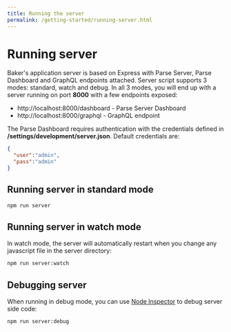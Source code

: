 ```yaml
---
title: Running the server
permalink: /getting-started/running-server.html
---
```

# Running server

Baker's application server is based on Express with Parse Server, Parse Dashboard and GraphQL endpoints attached. Server script supports 3 modes: standard, watch and debug. In all 3 modes, you will end up with a server running on port **8000** with a few endpoints exposed:

- http://localhost:8000/dashboard - Parse Server Dashboard
- http://localhost:8000/graphql - GraphQL endpoint

The Parse Dashboard requires authentication with the credentials defined in **/settings/development/server.json**. 
Default credentials are:

```json
{
  "user":"admin",
  "pass":"admin"
}
```

## Running server in standard mode

```bash
npm run server
```

## Running server in watch mode

In watch mode, the server will automatically restart when you change any javascript file in the server directory:

```bash
npm run server:watch
```

## Debugging server

When running in debug mode, you can use [Node Inspector](https://github.com/node-inspector/node-inspector) to debug server side code:

```
npm run server:debug
```